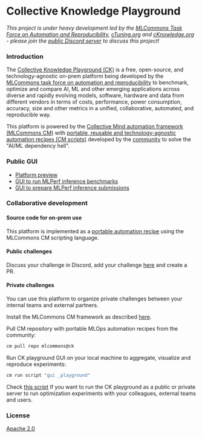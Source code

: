 # Collective Knowledge Playground

*This project is under heavy development led by the [MLCommons Task Force on Automation and Reproducibility](../docs/taskforce.md),
 [cTuning.org](https://cTuning.org) and [cKnowledge.org](cKnowledge.org) - please join the [public Discord server]() to discuss this project!*



### Introduction

The [Collective Knowledge Playground (CK)](https://access.cknowledge.org) is a free, open-source, and technology-agnostic on-prem platform
being developed by the [MLCommons task force on automation and reproducibility](https://cKnowledge.org/mlcommons-taskforce)
to benchmark, optimize and compare AI, ML and other emerging applications
across diverse and rapidly evolving models, software, hardware and data from different vendors
in terms of costs, performance, power consumption, accuracy, size 
and other metrics in a unified, collaborative, automated, and reproducible way.

This platform is powered by the [Collective Mind automation framework (MLCommons CM)](https://github.com/mlcommons/ck)
with [portable, reusable and technology-agnostic automation recipes (CM scripts)](https://access.cknowledge.org/playground/?action=scripts)
developed by the [community](https://access.cknowledge.org/playground/?action=contributors) to solve the "AI/ML dependency hell". 

### Public GUI

* [Platform preview](https://access.cKnowledge.org)
* [GUI to run MLPerf inference benchmarks](http://cknowledge.org/mlperf-inference-gui)
* [GUI to prepare MLPerf inference submissions](https://cknowledge.org/mlperf-inference-submission-gui)



### Collaborative development

#### Source code for on-prem use

This platform is implemented as a [portable automation recipe](https://github.com/mlcommons/ck/tree/master/cm-mlops/script/gui) 
using the MLCommons CM scripting language.

#### Public challenges

Discuss your challenge in Discord, add your challenge [here](https://github.com/mlcommons/ck/tree/master/cm-mlops/challenge)
and create a PR.


#### Private challenges

You can use this platform to organize private challenges between your internal teams and external partners.

Install the MLCommons CM framework as described [here](https://github.com/mlcommons/ck/blob/master/docs/installation.md).

Pull CM repository with portable MLOps automation recipes from the community:
```bash
cm pull repo mlcommons@ck
```

Run CK playground GUI on your local machine to aggregate, visualize and reproduce experiments:
```bash
cm run script "gui _playground" 
```

Check [this script](scripts/2-run-in-a-cloud.sh) If you want to run the CK playground 
as a public or private server to run optimization experiments
with your colleagues, external teams and users.


### License

[Apache 2.0](LICENSE.md)
